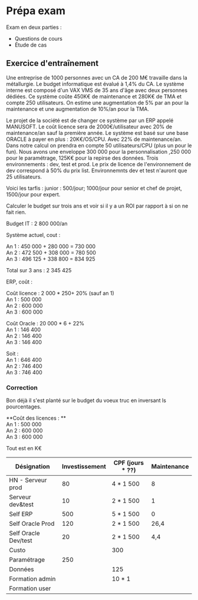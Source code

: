 Prépa exam
===

Exam en deux parties : 

- Questions de cours
- Étude de cas

## Exercice d'entraînement

Une entreprise de 1000 personnes avec un CA de 200 M€ travaille dans la métallurgie. Le budget informatique est évalué à 1,4% du CA. Le système interne est composé d'un VAX VMS de 35 ans d'âge avec deux personnes dédiées. Ce système coûte 450K€ de maintenance et 280K€ de TMA et compte 250 utilisateurs. On estime une augmentation de 5% par an pour la maintenance et une augmentation de 10%/an pour la TMA. 

Le projet de la société est de changer ce système par un ERP appelé MANUSOFT. Le coût licence sera de 2000€/utilisateur avec 20% de maintenance/an sauf la première année. Le système est basé sur une base ORACLE à payer en plus : 20K€/OS/CPU. Avec 22% de maintenance/an. Dans notre calcul on prendra en compte 50 utilisateurs/CPU (plus un pour le fun). Nous avons une enveloppe 300 000 pour la personnalisation ,250 000 pour le paramétrage, 125K€ pour la repirse des données. Trois environnements : dev, test et prod. 
Le prix de licence de l'environnement de dev correspond à 50% du prix list. Environnemnts dev et test n'auront que 25 utilisateurs. 

Voici les tarfis : junior : 500/jour; 1000/jour pour senior et chef de projet, 1500/jour pour expert.

Calculer le budget sur trois ans et voir si il y a un ROI par rapport à si on ne fait rien. 

Budget IT : 2 800 000/an

Système actuel, cout :   

An 1 : 450 000 + 280 000 = 730 000  
An 2 : 472 500 + 308 000 = 780 500  
An 3 : 496 125 + 338 800 = 834 925  

Total sur 3 ans :  2 345 425

ERP, coût :

Coût licence :  2 000 * 250+ 20% (sauf an 1)  
An 1 : 500 000  
An 2 : 600 000  
An 3 : 600 000  

Coût Oracle : 20 000 * 6 + 22%  
An 1 : 146 400  
An 2 : 146 400  
An 3 : 146 400  

Soit :  
An 1 :  646 400  
An 2 : 746 400  
An 3 : 746 400

### Correction

Bon déjà il s'est planté sur le budget du voeux truc en inversant ls pourcentages.

**Coût des licences : **  
An 1 : 500 000  
An 2 : 600 000  
An 3 : 600 000  

Tout est en K€ 

| Désignation          | Investissement | CPF (jours * ??) | Maintenance |
| -------------------- | -------------- | ---------------- | ----------- |
| HN - Serveur prod    | 80             | 4 * 1 500        | 8           |
| Serveur dev&test     | 10             | 2 * 1 500        | 1           |
| Self ERP             | 500            | 5 * 1 500        | 0           |
| Self Oracle Prod     | 120            | 2 * 1 500        | 26,4        |
| Self Oracle Dev/test | 20             | 2 * 1 500        | 4,4         |
| Custo                |                | 300              |             |
| Paramétrage          | 250            |                  |             |
| Données              |                | 125              |             |
| Formation admin      |                | 10 * 1           |             |
| Formation user       |                |                  |             |
